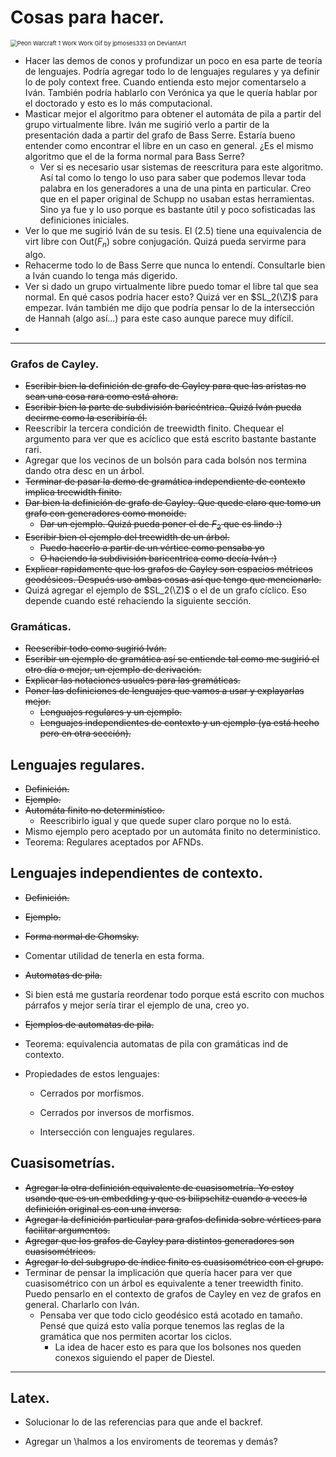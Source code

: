 # Cosas para hacer.

<img src="https://images-wixmp-ed30a86b8c4ca887773594c2.wixmp.com/f/5ea5339a-7a33-486a-8e47-2cdf3b21336f/dbwripy-a5f13ad2-1079-4328-a4fc-79650aba9913.gif?token=eyJ0eXAiOiJKV1QiLCJhbGciOiJIUzI1NiJ9.eyJzdWIiOiJ1cm46YXBwOjdlMGQxODg5ODIyNjQzNzNhNWYwZDQxNWVhMGQyNmUwIiwiaXNzIjoidXJuOmFwcDo3ZTBkMTg4OTgyMjY0MzczYTVmMGQ0MTVlYTBkMjZlMCIsIm9iaiI6W1t7InBhdGgiOiJcL2ZcLzVlYTUzMzlhLTdhMzMtNDg2YS04ZTQ3LTJjZGYzYjIxMzM2ZlwvZGJ3cmlweS1hNWYxM2FkMi0xMDc5LTQzMjgtYTRmYy03OTY1MGFiYTk5MTMuZ2lmIn1dXSwiYXVkIjpbInVybjpzZXJ2aWNlOmZpbGUuZG93bmxvYWQiXX0.xbKwOlRfAdqaoNoKrpVMlfu0wwMxyaMG8r9GNso4kcI" alt="Peon Warcraft 1 Work Work Gif by jpmoses333 on DeviantArt" style="zoom:67%;" />

* Hacer las demos de conos y profundizar un poco en esa parte de teoría de lenguajes. Podría agregar todo lo de lenguajes regulares y ya definir lo de poly context free. Cuando entienda esto mejor comentarselo a Iván. También podría hablarlo con Verónica ya que le quería hablar por el doctorado y esto es lo más computacional.
* Masticar mejor el algoritmo para obtener el automáta de pila a partir del grupo virtualmente libre. Iván me sugirió verlo a partir de la presentación dada a partir del grafo de Bass Serre. Estaría bueno entender como encontrar el libre en un caso en general. ¿Es el mismo algoritmo que el de la forma normal para Bass Serre?
  * Ver si es necesario usar sistemas de reescritura para este algoritmo. Así tal como lo tengo lo uso para saber que podemos llevar toda palabra en los generadores a una de una pinta en particular. Creo que en el paper original de Schupp no usaban estas herramientas. Sino ya fue y lo uso porque es bastante útil y poco sofisticadas las definiciones iniciales.
* Ver lo que me sugirió Iván de su tesis. El (2.5) tiene una equivalencia de virt libre con Out($F_n$) sobre conjugación. Quizá pueda servirme para algo.
* Rehacerme todo lo de Bass Serre que nunca lo entendí. Consultarle bien a Iván cuando lo tenga más digerido.
* Ver si dado un grupo virtualmente libre puedo tomar el libre tal que sea normal. En qué casos podría hacer esto? Quizá ver en $SL_2(\Z)$ para empezar. Iván también me dijo que podría pensar lo de la intersección de Hannah (algo así...) para este caso aunque parece muy difícil.
* 

---

### Grafos de Cayley.

* ~~Escribir bien la definición de grafo de Cayley para que las aristas no sean una cosa rara como está ahora.~~
* ~~Escribir bien la parte de subdivisión baricéntrica. Quizá Iván pueda decirme como la escribiría él.~~ 
* Reescribir la tercera condición de treewidth finito. Chequear el argumento para ver que es acíclico que está escrito bastante bastante rari.
* Agregar que los vecinos de un bolsón para cada bolsón nos termina dando otra desc en un árbol.
* ~~Terminar de pasar la demo de gramática independiente de contexto implica treewidth finito.~~ 
* ~~Dar bien la definición de grafo de Cayley. Que quede claro que tomo un grafo con generadores como monoide.~~
  * ~~Dar un ejemplo. Quizá pueda poner el de $F_2$ que es lindo :)~~
* ~~Escribir bien el ejemplo del treewidth de un árbol.~~
  * ~~Puedo hacerlo a partir de un vértice como pensaba yo~~ 
  * ~~O haciendo la subdivisión baricentrica como decía Iván :)~~
* ~~Explicar rapidamente que los grafos de Cayley son espacios métricos geodésicos. Después uso ambas cosas así que tengo que mencionarlo.~~
* Quizá agregar el ejemplo de $SL_2(\Z)$ o el de un grafo cíclico. Eso depende cuando esté rehaciendo la siguiente sección. 

### Gramáticas.

* ~~Reescribir todo como sugirió Iván.~~
* ~~Escribir un ejemplo de gramática así se entiende tal como me sugirió el otro día o mejor, un ejemplo de derivación.~~
* ~~Explicar las notaciones usuales para las gramáticas.~~
* ~~Poner las definiciones de lenguajes que vamos a usar y explayarlas mejor.~~ 
  * ~~Lenguajes regulares y un ejemplo.~~
  * ~~Lenguajes independientes de contexto y un ejemplo (ya está hecho pero en otra sección).~~

## Lenguajes regulares.

* ~~Definición.~~
* ~~Ejemplo.~~
* ~~Automáta finito no determinístico.~~
  * Reescribirlo igual y que quede super claro porque no lo está.
* Mismo ejemplo pero aceptado por un automáta finito no determinístico.
* Teorema: Regulares aceptados por AFNDs.

## Lenguajes independientes de contexto.

* ~~Definición.~~
* ~~Ejemplo.~~
* ~~Forma normal de Chomsky.~~
* Comentar utilidad de tenerla en esta forma.
* ~~Automatas de pila.~~
* Si bien está me gustaría reordenar todo porque está escrito con muchos párrafos y mejor sería tirar el ejemplo de una, creo yo.
* ~~Ejemplos de automatas de pila.~~
* Teorema: equivalencia automatas de pila con gramáticas ind de contexto.
* Propiedades de estos lenguajes:

  * Cerrados por morfismos.

  * Cerrados por inversos de morfismos.

  * Intersección con lenguajes regulares.

## Cuasisometrías.

* ~~Agregar la otra definición equivalente de cuasisometría. Yo estoy usando que es un embedding y que es bilipschitz cuando a veces la definición original es con una inversa.~~
* ~~Agregar la definición particular para grafos definida sobre vértices para facilitar argumentos.~~
* ~~Agregar que los grafos de Cayley para distintos generadores son cuasisométricos.~~
* ~~Agregar lo del subgrupo de índice finito es cuasisométrico con el grupo.~~
* Terminar de pensar la implicación que quería hacer para ver que cuasisométrico con un árbol es equivalente a tener treewidth finito. Puedo pensarlo en el contexto de grafos de Cayley en vez de grafos en general. Charlarlo con Iván.
  * Pensaba ver que todo ciclo geodésico está acotado en tamaño. Pensé que quizá esto valía porque tenemos las reglas de la gramática que nos permiten acortar los ciclos. 
    * La idea de hacer esto es para que los bolsones nos queden conexos siguiendo el paper de Diestel. 


---

## Latex.

* Solucionar lo de las referencias para que ande el backref.

* Agregar un \halmos a los enviroments de teoremas y demás?

  